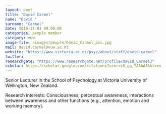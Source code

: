 ```yaml
---
layout: post
title: "David Carmel"
name: "David "
surname: "Carmel"
date: 2018-11-01 09:00:00
categories: people member
category: vuw
image-file: /images/people/David_Carmel_pic.jpg
mail: david.carmel@vuw.ac.nz
website: "https://www.victoria.ac.nz/psyc/about/staff/david-carmel"
twitter:
researchgate: "https://www.researchgate.net/profile/David_Carmel3"
scholar: https://scholar.google.com/citations?user=i0_gg_YAAAAJ&hl=en
---
```


Senior Lecturer in the School of Psychology at Victoria University of Wellington, New Zealand.

Research interests: Consciousness, perceptual awareness, interactions between awareness and other functions (e.g., attention, emotion and working memory).
